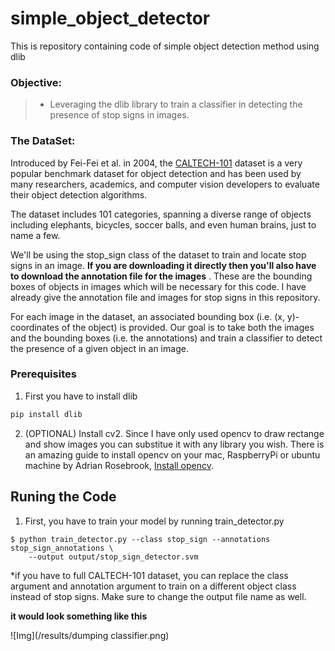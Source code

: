 # simple_object_detector

This is repository containing code of simple object detection method using dlib

### Objective:

> - Leveraging the dlib library to train a classifier in detecting the presence of stop signs in images.

### The DataSet:

Introduced by Fei-Fei et al. in 2004, the [CALTECH-101](http://www.vision.caltech.edu/Image_Datasets/Caltech101/) dataset is a very popular benchmark dataset for object detection and has been used by many researchers, academics, and computer vision developers to evaluate their object detection algorithms.

The dataset includes 101 categories, spanning a diverse range of objects including elephants, bicycles, soccer balls, and even human brains, just to name a few.

We'll be using the stop_sign class of the dataset to train and locate stop signs in an image. **If you are downloading it directly then you'll also have to download the annotation file for the images** . These are the bounding boxes of objects in images which will be necessary for this code. I have already give the annotation file and images for stop signs in this repository.

For each image in the dataset, an associated bounding box (i.e. (x, y)-coordinates of the object) is provided. Our goal is to take both the images and the bounding boxes (i.e. the annotations) and train a classifier to detect the presence of a given object in an image.

### Prerequisites

1. First you have to install dlib
```python
pip install dlib
```
2. (OPTIONAL) Install cv2. Since I have only used opencv to draw rectange and show images you can substitue it with any library you wish. 
There is an amazing guide to install opencv on your mac, RaspberryPi or ubuntu machine by Adrian Rosebrook, [Install opencv](https://www.pyimagesearch.com/2018/09/19/pip-install-opencv/).



## Runing the Code

1. First, you have to train your model by running train_detector.py
```
$ python train_detector.py --class stop_sign --annotations stop_sign_annotations \
	--output output/stop_sign_detector.svm
```
*if you have to full CALTECH-101 dataset, you can replace the class argument and annotation argument to train on a different object class instead of stop signs. Make sure to change the output file name as well.

**it would look something like this**

![Img](/results/dumping classifier.png)
